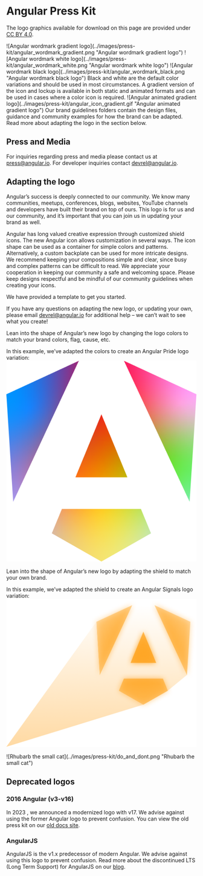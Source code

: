 # Angular Press Kit

The logo graphics available for download on this page are provided under [CC BY 4.0](https://creativecommons.org/licenses/by/4.0/).

<docs-card-container>
  <docs-card title="Angular logos" href="https://drive.google.com/drive/folders/1IgcAwLDVZUz8ycnFa7T4_H6B4V4LhYUQ?usp=sharing" link="Download from Google Drive">
    ![Angular wordmark gradient logo](../images/press-kit/angular_wordmark_gradient.png "Angular wordmark gradient logo")
    ![Angular wordmark white logo](../images/press-kit/angular_wordmark_white.png "Angular wordmark white logo")
    ![Angular wordmark black logo](../images/press-kit/angular_wordmark_black.png "Angular wordmark black logo")
    Black and white are the default color variations and should be used in most circumstances. A gradient version of the icon and lockup is available in both static and animated formats and can be used in cases where a color icon is required.
  </docs-card>
  <docs-card title="Brand guidelines" href="https://drive.google.com/drive/folders/1gD5-kamfribnib6TH4-aqVZxjYaDZlCg?usp=drive_link" link="Download from Google Drive">
    ![Angular animated gradient logo](../images/press-kit/angular_icon_gradient.gif "Angular animated gradient logo")
    Our brand guidelines folders contain the design files, guidance and community examples for how the brand can be adapted.
    Read more about adapting the logo in the section below.
  </docs-card>
</docs-card-container>

## Press and Media

For inquiries regarding press and media please contact us at press@angular.io. For developer inquiries contact devrel@angular.io.

## Adapting the logo

Angular’s success is deeply connected to our community. We know many communities, meetups, conferences, blogs, websites, YouTube channels and developers have built their brand on top of ours. This logo is for us and our community, and it’s important that you can join us in updating your brand as well.

Angular has long valued creative expression through customized shield icons. The new Angular icon allows customization in several ways. The icon shape can be used as a container for simple colors and patterns. Alternatively, a custom backplate can be used for more intricate designs. We recommend keeping your compositions simple and clear, since busy and complex patterns can be difficult to read. We appreciate your cooperation in keeping our community a safe and welcoming space. Please keep designs respectful and be mindful of our community guidelines when creating your icons.

We have provided a template to get you started.

If you have any questions on adapting the new logo, or updating your own, please email devrel@angular.io for additional help – we can’t wait to see what you create!

<docs-workflow>

<docs-step title="Adapt the logo colors as your own">
Lean into the shape of Angular’s new logo by changing the logo colors to match your brand colors, flag, cause, etc.

In this example, we’ve adapted the colors to create an Angular Pride logo variation:
![Angular pride logo](../images/press-kit/angular_pride.png#small "Angular pride logo")
</docs-step>

<docs-step title="Adapt the logo shape as your own">
Lean into the shape of Angular’s new logo by adapting the shield to match your own brand.

In this example, we’ve adapted the shield to create an Angular Signals logo variation:
![Angular Signals logo](../images/press-kit/angular_signals.png#medium "Angular Signals logo")
</docs-step>

<docs-step title="Do’s and don’ts of adapting the brand">
![Rhubarb the small cat](../images/press-kit/do_and_dont.png "Rhubarb the small cat")
</docs-step>

</docs-workflow>

## Deprecated logos

### 2016 Angular (v3-v16)

In 2023 , we announced a modernized logo with v17. We advise against using the former Angular logo to prevent confusion. You can view the old press kit on our [old docs site](https://angular.io/presskit).

### AngularJS

AngularJS is the v1.x predecessor of modern Angular. We advise against using this logo to prevent confusion.
Read more about the discontinued LTS (Long Term Support) for AngularJS on our [blog](https://blog.angular.io/discontinued-long-term-support-for-angularjs-cc066b82e65a).
